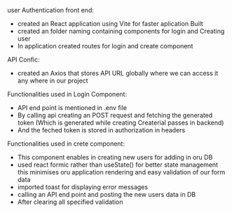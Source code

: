 user Authentication front end:

* created an React application using Vite for faster aplication Built
* created an folder naming  containing components for login and Creating user
* In application created routes for login and create component
  
API Confic:
* created an Axios that stores API URL globally where we can access it any where in our project
  
Functionalities used in Login Component:
* API end point is mentioned in .env file
* By calling api creating an POST request  and fetching the generated token (Which is generated while creating Createrial passes in backend)
* And the feched token is stored in authorization in headers

Functionalities used in crete component:
* This component enables in creating new users for adding in oru DB
* used react formic rather than useState() for better state management this minimises oru application rendering and easy validation of our form data
* imported toast for displaying error messages
* calling an API end point and posting the new users data in DB
* After clearing all specified validation

  
  
